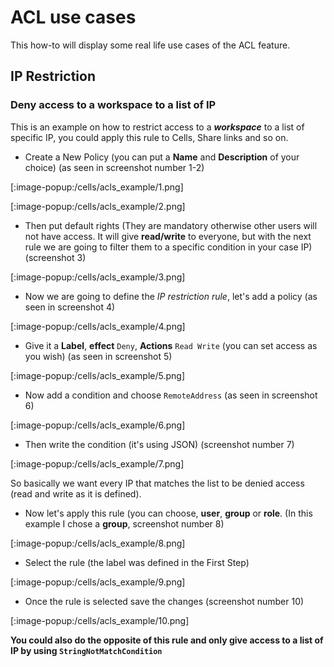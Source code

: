 # ACL use cases 

This how-to will display some real life use cases of the ACL feature.

## IP Restriction

### Deny access to a workspace to a list of IP

This is an example on how to restrict access to a **_workspace_** to a list of specific IP,
you could apply this rule to Cells, Share links and so on.

- Create a New Policy (you can put a **Name** and **Description** of your choice) (as seen in screenshot number 1-2)

[:image-popup:/cells/acls_example/1.png]

[:image-popup:/cells/acls_example/2.png]

- Then put default rights (They are mandatory otherwise other users will not have access. It will give **read/write** to everyone, but with the next rule we are going to filter them to a specific condition in your case IP) (screenshot 3)

[:image-popup:/cells/acls_example/3.png]

- Now we are going to define the _IP restriction rule_, let's add a policy (as seen in screenshot 4)

[:image-popup:/cells/acls_example/4.png]

- Give it a **Label**, **effect** `Deny`, **Actions** `Read Write` (you can set access as you wish) (as seen in screenshot 5)

[:image-popup:/cells/acls_example/5.png]

- Now add a condition and choose `RemoteAddress` (as seen in screenshot 6)

[:image-popup:/cells/acls_example/6.png]

- Then write the condition (it's using JSON) (screenshot number 7)


[:image-popup:/cells/acls_example/7.png]

So basically we want every IP that matches the list to be denied access (read and write as it is defined).

- Now let's apply this rule (you can choose, **user**, **group** or **role**. (In this example I chose a **group**, screenshot number 8)

[:image-popup:/cells/acls_example/8.png]

- Select the rule (the label was defined in the First Step)

[:image-popup:/cells/acls_example/9.png]

- Once the rule is selected save the changes (screenshot number 10)

[:image-popup:/cells/acls_example/10.png]


**You could also do the opposite of this rule and only give access to a list of IP by using `StringNotMatchCondition`**